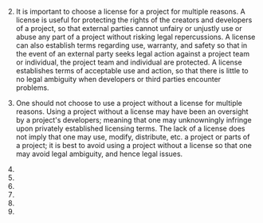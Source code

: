 2. It is important to choose a license for a project for multiple reasons. A license is useful for protecting the rights of the creators and developers of a project, so that external parties cannot unfairy or unjustly use or abuse any part of a project without risking legal repercussions. A license can also establish terms regarding use, warranty, and safety so that in the event of an external party seeks legal action against a project team or individual, the project team and individual are protected. A license establishes terms of acceptable use and action, so that there is little to no legal ambiguity when developers or third parties encounter problems.

3. One should not choose to use a project without a license for multiple reasons. Using a project without a license may have been an oversight by a project's developers; meaning that one may unknowningly infringe upon privately established licensing terms. The lack of a license does not imply that one may use, modify, distribute, etc. a project or parts of a project; it is best to avoid using a project without a license so that one may avoid legal ambiguity, and hence legal issues.

4. 

5. 

6. 

7. 

9. 

10.
